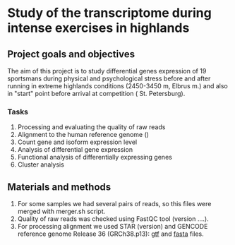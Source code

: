 # Study of the transcriptome during intense exercises in highlands 

## Project goals and objectives

The aim of this project is to study differential genes expression of 19 sportsmans during physical and psychological stress before and after running in extreme highlands conditions (2450-3450 m, Elbrus m.) and also in "start" point before arrival at competition (
St. Petersburg).

### Tasks

1. Processing and evaluating the quality of raw reads
2. Alignment to the human reference genome ()
3. Count gene and isoform expression level
4. Analysis of differential gene expression
5. Functional analysis of differentially expressing genes
6. Сluster analysis

## Materials and methods

1. For some samples we had several pairs of reads, so this files were merged with merger.sh script.
2. Quality of raw reads was checked using FastQC tool (version ....).
3. For processing alignment we used STAR (version) and GENCODE reference genome Release 36 (GRCh38.p13): [gtf](ftp://ftp.ebi.ac.uk/pub/databases/gencode/Gencode_human/release_36/gencode.v36.primary_assembly.annotation.gtf.gz) and [fasta](ftp://ftp.ebi.ac.uk/pub/databases/gencode/Gencode_human/release_36/GRCh38.primary_assembly.genome.fa.gz) files.
